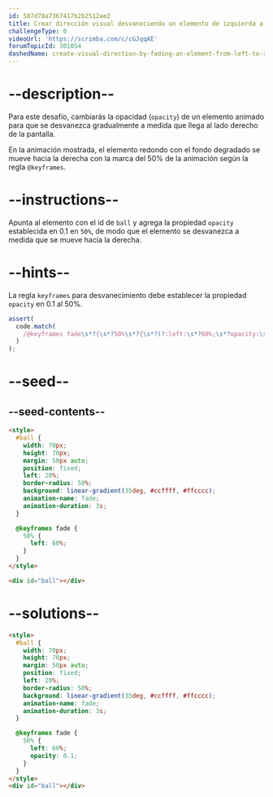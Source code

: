 ```yaml
---
id: 587d78a7367417b2b2512ae2
title: Crear dirección visual desvaneciendo un elemento de izquierda a derecha
challengeType: 0
videoUrl: 'https://scrimba.com/c/cGJqqAE'
forumTopicId: 301054
dashedName: create-visual-direction-by-fading-an-element-from-left-to-right
---
```


# --description--

Para este desafío, cambiarás la opacidad (`opacity`) de un elemento animado para que se desvanezca gradualmente a medida que llega al lado derecho de la pantalla.

En la animación mostrada, el elemento redondo con el fondo degradado se mueve hacia la derecha con la marca del 50% de la animación según la regla `@keyframes`.

# --instructions--

Apunta al elemento con el id de `ball` y agrega la propiedad `opacity` establecida en 0.1 en `50%`, de modo que el elemento se desvanezca a medida que se mueve hacia la derecha.

# --hints--

La regla `keyframes` para desvanecimiento debe establecer la propiedad `opacity` en 0.1 al 50%.

```js
assert(
  code.match(
    /@keyframes fade\s*?{\s*?50%\s*?{\s*?(?:left:\s*?60%;\s*?opacity:\s*?0?\.1;|opacity:\s*?0?\.1;\s*?left:\s*?60%;)/gi
  )
);
```

# --seed--

## --seed-contents--

```html
<style>
  #ball {
    width: 70px;
    height: 70px;
    margin: 50px auto;
    position: fixed;
    left: 20%;
    border-radius: 50%;
    background: linear-gradient(35deg, #ccffff, #ffcccc);
    animation-name: fade;
    animation-duration: 3s;
  }

  @keyframes fade {
    50% {
      left: 60%;
    }
  }
</style>

<div id="ball"></div>
```

# --solutions--

```html
<style>
  #ball {
    width: 70px;
    height: 70px;
    margin: 50px auto;
    position: fixed;
    left: 20%;
    border-radius: 50%;
    background: linear-gradient(35deg, #ccffff, #ffcccc);
    animation-name: fade;
    animation-duration: 3s;
  }

  @keyframes fade {
    50% {
      left: 60%;
      opacity: 0.1;
    }
  }
</style>
<div id="ball"></div>
```
